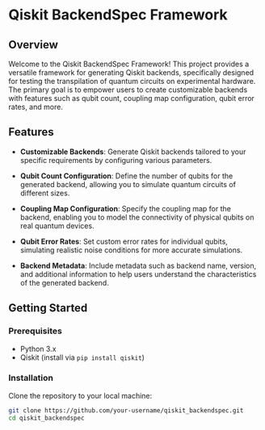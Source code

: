 # Qiskit BackendSpec Framework

## Overview

Welcome to the Qiskit BackendSpec Framework! This project provides a versatile framework for generating Qiskit backends, specifically designed for testing the transpilation of quantum circuits on experimental hardware. The primary goal is to empower users to create customizable backends with features such as qubit count, coupling map configuration, qubit error rates, and more.

## Features

- **Customizable Backends**: Generate Qiskit backends tailored to your specific requirements by configuring various parameters.
  
- **Qubit Count Configuration**: Define the number of qubits for the generated backend, allowing you to simulate quantum circuits of different sizes.

- **Coupling Map Configuration**: Specify the coupling map for the backend, enabling you to model the connectivity of physical qubits on real quantum devices.

- **Qubit Error Rates**: Set custom error rates for individual qubits, simulating realistic noise conditions for more accurate simulations.

- **Backend Metadata**: Include metadata such as backend name, version, and additional information to help users understand the characteristics of the generated backend.

## Getting Started

### Prerequisites

- Python 3.x
- Qiskit (install via `pip install qiskit`)

### Installation

Clone the repository to your local machine:

```bash
git clone https://github.com/your-username/qiskit_backendspec.git
cd qiskit_backendspec
